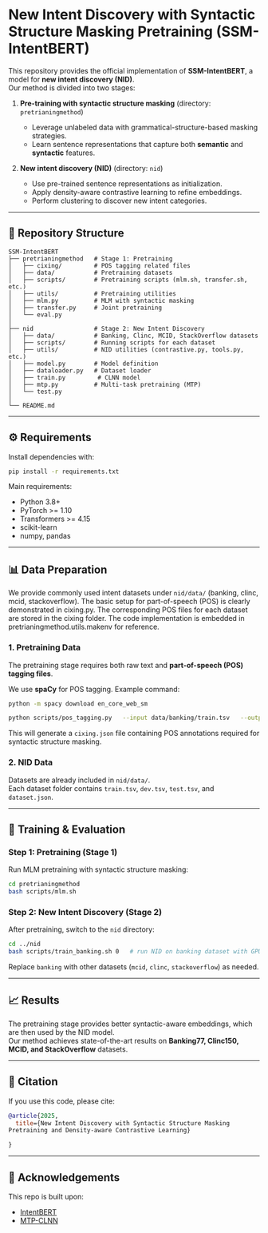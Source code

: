 # New Intent Discovery with Syntactic Structure Masking Pretraining (SSM-IntentBERT)

This repository provides the official implementation of **SSM-IntentBERT**, a model for **new intent discovery (NID)**.  
Our method is divided into two stages:  

1. **Pre-training with syntactic structure masking** (directory: `pretrianingmethod`)  
   - Leverage unlabeled data with grammatical-structure-based masking strategies.  
   - Learn sentence representations that capture both **semantic** and **syntactic** features.  

2. **New intent discovery (NID)** (directory: `nid`)  
   - Use pre-trained sentence representations as initialization.  
   - Apply density-aware contrastive learning to refine embeddings.  
   - Perform clustering to discover new intent categories.  

---




## 📂 Repository Structure
```
SSM-IntentBERT
├── pretrianingmethod   # Stage 1: Pretraining
│   ├── cixing/         # POS tagging related files
│   ├── data/           # Pretraining datasets
│   ├── scripts/        # Pretraining scripts (mlm.sh, transfer.sh, etc.)
│   ├── utils/          # Pretraining utilities
│   ├── mlm.py          # MLM with syntactic masking
│   ├── transfer.py     # Joint pretraining
│   └── eval.py
│
├── nid                 # Stage 2: New Intent Discovery
│   ├── data/           # Banking, Clinc, MCID, StackOverflow datasets
│   ├── scripts/        # Running scripts for each dataset
│   ├── utils/          # NID utilities (contrastive.py, tools.py, etc.)
│   ├── model.py        # Model definition
│   ├── dataloader.py   # Dataset loader
│   ├── train.py         # CLNN model
│   ├── mtp.py          # Multi-task pretraining (MTP)
│   └── test.py
│
└── README.md
```

---

## ⚙️ Requirements
Install dependencies with:
```bash
pip install -r requirements.txt
```

Main requirements:
- Python 3.8+
- PyTorch >= 1.10
- Transformers >= 4.15
- scikit-learn
- numpy, pandas

---

## 📊 Data Preparation

We provide commonly used intent datasets under `nid/data/` (banking, clinc, mcid, stackoverflow). 
The basic setup for part-of-speech (POS) is clearly demonstrated in cixing.py. The corresponding POS files for each dataset are stored in the cixing folder. The code implementation is embedded in pretrianingmethod.utils.makenv for reference.

### 1. Pretraining Data
The pretraining stage requires both raw text and **part-of-speech (POS) tagging files**.  

We use **spaCy** for POS tagging. Example command:
```bash
python -m spacy download en_core_web_sm

python scripts/pos_tagging.py   --input data/banking/train.tsv   --output pretrianingmethod/cixing/banking/cixing.json
```
This will generate a `cixing.json` file containing POS annotations required for syntactic structure masking.

### 2. NID Data
Datasets are already included in `nid/data/`.  
Each dataset folder contains `train.tsv`, `dev.tsv`, `test.tsv`, and `dataset.json`.  

---

## 🚀 Training & Evaluation

### Step 1: Pretraining (Stage 1)
Run MLM pretraining with syntactic structure masking:
```bash
cd pretrianingmethod
bash scripts/mlm.sh
```


### Step 2: New Intent Discovery (Stage 2)
After pretraining, switch to the `nid` directory:
```bash
cd ../nid
bash scripts/train_banking.sh 0   # run NID on banking dataset with GPU 0
```

Replace `banking` with other datasets (`mcid`, `clinc`, `stackoverflow`) as needed.

---

## 📈 Results
The pretraining stage provides better syntactic-aware embeddings, which are then used by the NID model.  
Our method achieves state-of-the-art results on **Banking77, Clinc150, MCID, and StackOverflow** datasets.  

---

## 📜 Citation
If you use this code, please cite:

```bibtex
@article{2025,
  title={New Intent Discovery with Syntactic Structure Masking
Pretraining and Density-aware Contrastive Learning}

}
```

---

## 🙏 Acknowledgements
This repo is built upon:
- [IntentBERT](https://github.com/fanolabs/IntentBert)
- [MTP-CLNN](https://aclanthology.org/2022.acl-long.21/)
